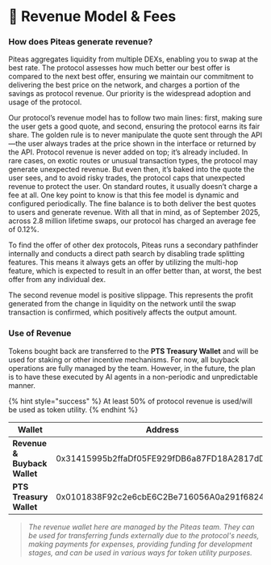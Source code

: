 # 💸 Revenue Model & Fees

### How does Piteas generate revenue?

Piteas aggregates liquidity from multiple DEXs, enabling you to swap at the best rate. The protocol assesses how much better our best offer is compared to the next best offer, ensuring we maintain our commitment to delivering the best price on the network, and charges a portion of the savings as protocol revenue. Our priority is the widespread adoption and usage of the protocol.

Our protocol’s revenue model has to follow two main lines: first, making sure the user gets a good quote, and second, ensuring the protocol earns its fair share. The golden rule is to never manipulate the quote sent through the API—the user always trades at the price shown in the interface or returned by the API. Protocol revenue is never added on top; it’s already included. In rare cases, on exotic routes or unusual transaction types, the protocol may generate unexpected revenue. But even then, it’s baked into the quote the user sees, and to avoid risky trades, the protocol caps that unexpected revenue to protect the user. On standard routes, it usually doesn’t charge a fee at all. One key point to know is that this fee model is dynamic and configured periodically. The fine balance is to both deliver the best quotes to users and generate revenue. With all that in mind, as of September 2025, across 2.8 million lifetime swaps, our protocol has charged an average fee of 0.12%.

To find the offer of other dex protocols, Piteas runs a secondary pathfinder internally and conducts a direct path search by disabling trade splitting features. This means it always gets an offer by utilizing the multi-hop feature, which is expected to result in an offer better than, at worst, the best offer from any individual dex.

The second revenue model is positive slippage. This represents the profit generated from the change in liquidity on the network until the swap transaction is confirmed, which positively affects the output amount.

### **Use of Revenue**

Tokens bought back are transferred to the **PTS Treasury Wallet** and will be used for staking or other incentive mechanisms. For now, all buyback operations are fully managed by the team. However, in the future, the plan is to have these executed by AI agents in a non-periodic and unpredictable manner.

{% hint style="success" %}
At least 50% of protocol revenue is used/will be used as token utility.
{% endhint %}

<table><thead><tr><th width="291">Wallet</th><th>Address</th></tr></thead><tbody><tr><td><strong>Revenue &#x26; Buyback Wallet</strong></td><td>0x31415995b2ffaDf05FE929fDB6a87FD18A2817dD</td></tr><tr><td><strong>PTS Treasury Wallet</strong></td><td>0x0101838F92c2e6cbE6C2Be716056A0a291f6824a</td></tr></tbody></table>

> _The revenue wallet here are managed by the Piteas team. They can be used for transferring funds externally due to the protocol's needs, making payments for expenses, providing funding for development stages, and can be used in various ways for token utility purposes._
